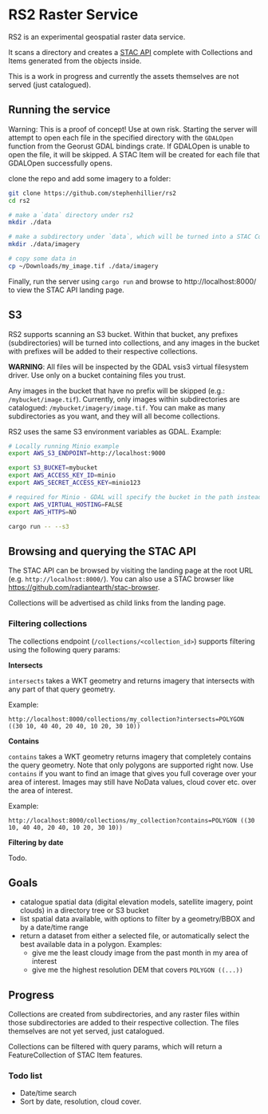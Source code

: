 # RS2 Raster Service

RS2 is an experimental geospatial raster data service.

It scans a directory and creates a [STAC API](https://github.com/radiantearth/stac-api-spec/blob/master/overview.md) complete
with Collections and Items generated from the objects inside.

This is a work in progress and currently the assets themselves are not served (just catalogued).

## Running the service

Warning: This is a proof of concept! Use at own risk. Starting the server will attempt to open each file in the
specified directory with the `GDALOpen` function from the Georust GDAL bindings crate. If GDALOpen is unable to open
the file, it will be skipped. A STAC Item will be created for each file that GDALOpen successfully opens.


clone the repo and add some imagery to a folder:
```sh
git clone https://github.com/stephenhillier/rs2
cd rs2

# make a `data` directory under rs2
mkdir ./data

# make a subdirectory under `data`, which will be turned into a STAC Collection.
mkdir ./data/imagery

# copy some data in
cp ~/Downloads/my_image.tif ./data/imagery
```

Finally, run the server using `cargo run` and browse to http://localhost:8000/ to view the STAC API landing page.

## S3

RS2 supports scanning an S3 bucket.  Within that bucket, any prefixes (subdirectories) will be turned into
collections, and any images in the bucket with prefixes will be added to their respective collections.

**WARNING**:  All files will be inspected by the GDAL vsis3 virtual filesystem driver.  Use only on a bucket
containing files you trust.

Any images in the bucket that have no prefix will be skipped (e.g.:  `/mybucket/image.tif`). Currently,
only images within subdirectories are catalogued:  `/mybucket/imagery/image.tif`.  You can make as many
subdirectories as you want, and they will all become collections.

RS2 uses the same S3 environment variables as GDAL. Example:

```sh
# Locally running Minio example
export AWS_S3_ENDPOINT=http://localhost:9000

export S3_BUCKET=mybucket
export AWS_ACCESS_KEY_ID=minio
export AWS_SECRET_ACCESS_KEY=minio123

# required for Minio - GDAL will specify the bucket in the path instead of the subdomain.
export AWS_VIRTUAL_HOSTING=FALSE 
export AWS_HTTPS=NO

cargo run -- --s3
```

## Browsing and querying the STAC API

The STAC API can be browsed by visiting the landing page at the root URL (e.g. `http://localhost:8000/`).  You can also use a STAC browser like https://github.com/radiantearth/stac-browser.

Collections will be advertised as child links from the landing page.

### Filtering collections

The collections endpoint (`/collections/<collection_id>`) supports filtering using the following query params:

**Intersects**

`intersects` takes a WKT geometry and returns imagery that intersects with any part of that query geometry.

Example:

`http://localhost:8000/collections/my_collection?intersects=POLYGON ((30 10, 40 40, 20 40, 10 20, 30 10))`


**Contains**

`contains` takes a WKT geometry returns imagery that completely contains the query geometry. Note that only polygons are supported right now. Use `contains`
if you want to find an image that gives you full coverage over your area of interest.  Images may still have NoData values, cloud cover etc. over
the area of interest.

Example:

`http://localhost:8000/collections/my_collection?contains=POLYGON ((30 10, 40 40, 20 40, 10 20, 30 10))`


**Filtering by date**

Todo.

## Goals

* catalogue spatial data (digital elevation models, satellite imagery, point clouds) in a directory tree or S3 bucket
* list spatial data available, with options to filter by a geometry/BBOX and by a date/time range
* return a dataset from either a selected file, or automatically select the best available data in a polygon. Examples:
  * give me the least cloudy image from the past month in my area of interest
  * give me the highest resolution DEM that covers `POLYGON ((...))`

## Progress
Collections are created from subdirectories, and any raster files within those subdirectories are added to their respective
collection.  The files themselves are not yet served, just catalogued.

Collections can be filtered with query params, which will return a FeatureCollection of STAC Item features.

### Todo list
* Date/time search
* Sort by date, resolution, cloud cover.
